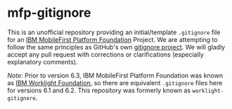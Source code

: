 mfp-gitignore
=============

This is an unofficial repository providing an initial/template `.gitignore`
file for an [IBM MobileFirst Platform
Foundation](http://www-03.ibm.com/software/products/en/mobilefirstfoundation)
Project. We are attempting to follow the same principles as GitHub's own
[gitignore project](https://github.com/github/gitignore). We will gladly
accept any pull request with corrections or clarifications (especially
explanatory comments).

*Note*: Prior to version 6.3, IBM MobileFirst Platform Foundation was known as
[IBM Worklight
Foundation](http://www-03.ibm.com/software/products/en/worklight-foundation),
so there are equivalent `.gitignore` files here for versions 6.1 and 6.2. This
repository was formerly known as `worklight-gitignore`.
